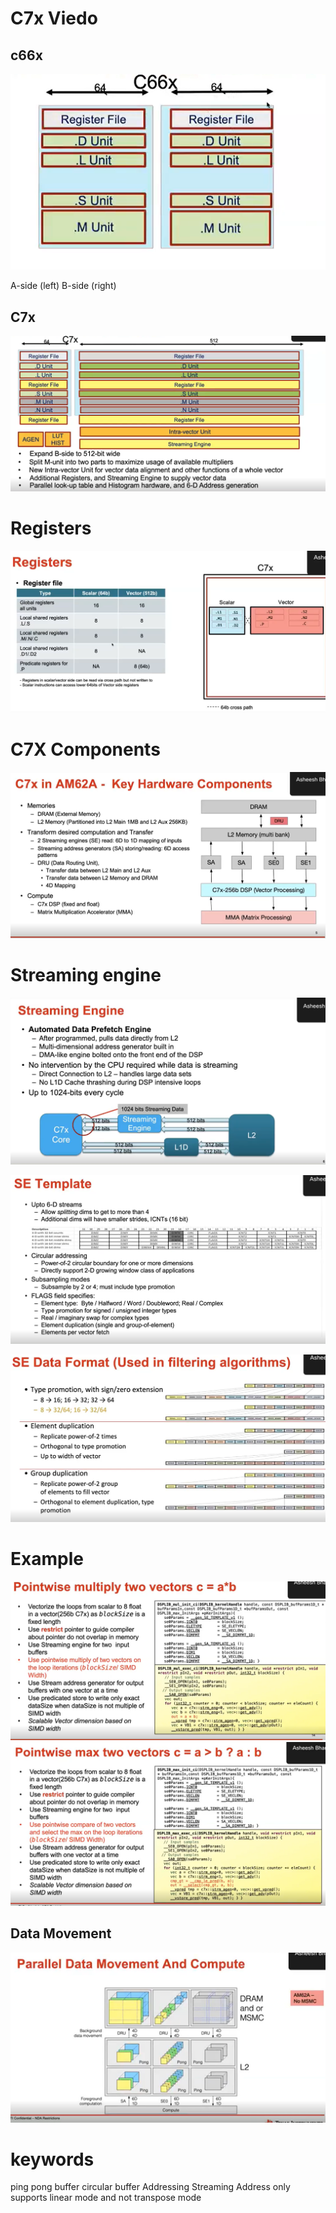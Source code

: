 # C7x Viedo
## c66x
![alt text](image-6.png)
<p> A-side (left)                     B-side (right) <br></p>

## C7x
![alt text](image-9.png)

# Registers
![alt text](image-10.png)

# C7X Components
![alt text](image-11.png)

# Streaming engine
![alt text](image-12.png)

![alt text](image-13.png)

![alt text](image-14.png)

# Example
![alt text](image-15.png)
![alt text](image-16.png)
## Data Movement 
![alt text](image-17.png)

# keywords
ping pong buffer
circular buffer Addressing
Streaming Address only supports linear mode and not transpose mode
